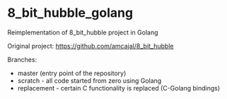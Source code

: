 # 8_bit_hubble_golang
Reimplementation of 8_bit_hubble project in Golang

Original project: https://github.com/amcajal/8_bit_hubble

Branches:
- master (entry point of the repository)
- scratch - all code started from zero using Golang
- replacement - certain C functionality is replaced (C-Golang bindings)
